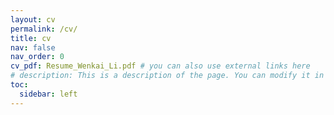 ```yaml
---
layout: cv
permalink: /cv/
title: cv
nav: false
nav_order: 0
cv_pdf: Resume_Wenkai_Li.pdf # you can also use external links here
# description: This is a description of the page. You can modify it in '_pages/cv.md'. You can also change or remove the top pdf download button.
toc:
  sidebar: left
---
```

